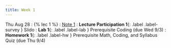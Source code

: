 ```yaml
---
title: Week 1
---
```


Thu Aug 28
: {% lec 1 %}
    : [Note 1](https://ds100.org/course-notes/intro_lec/introduction.html)
: **Lecture Participation 1**{: .label .label-survey } Slido
: **Lab 1**{: .label .label-lab } Prerequisite Coding (due Wed 9/3)
: **Homework 1**{: .label .label-hw } Prerequisite Math, Coding, and Syllabus Quiz (due Thu 9/4)



